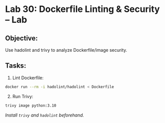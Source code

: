 # Lab 30: Dockerfile Linting & Security – Lab

## Objective:
Use hadolint and trivy to analyze Dockerfile/image security.

## Tasks:
1. Lint Dockerfile:
```bash
docker run --rm -i hadolint/hadolint < Dockerfile
```

2. Run Trivy:
```bash
trivy image python:3.10
```

_Install `trivy` and `hadolint` beforehand._
